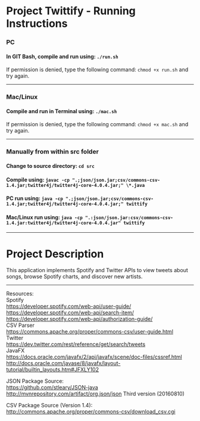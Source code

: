 # Project Twittify - Running Instructions
### PC
#### In GIT Bash, compile and run using: ```./run.sh```
If permission is denied, type the following command: ```chmod +x run.sh``` and try again.

---

### Mac/Linux
#### Compile and run in Terminal using: ```./mac.sh```
If permission is denied, type the following command: ```chmod +x mac.sh``` and try again.

---

### Manually from within src folder
#### Change to source directory:  ```cd src```
#### Compile using: ```javac -cp ".;json/json.jar;csv/commons-csv-1.4.jar;twitter4j/twitter4j-core-4.0.4.jar;" \*.java```
#### PC run using: ```java -cp ".;json/json.jar;csv/commons-csv-1.4.jar;twitter4j/twitter4j-core-4.0.4.jar;" twittify```
#### Mac/Linux run using: ```java -cp ".:json/json.jar:csv/commons-csv-1.4.jar:twitter4j/twitter4j-core-4.0.4.jar" twittify```

---

# Project Description

This application implements Spotify and Twitter APIs to view tweets about songs, browse Spotify charts, and discover new artists.

---

Resources:<br>
Spotify<br>
https://developer.spotify.com/web-api/user-guide/<br>
https://developer.spotify.com/web-api/search-item/<br>
https://developer.spotify.com/web-api/authorization-guide/<br>
CSV Parser<br>
https://commons.apache.org/proper/commons-csv/user-guide.html<br>
Twitter<br>
https://dev.twitter.com/rest/reference/get/search/tweets<br>
JavaFX<br>
https://docs.oracle.com/javafx/2/api/javafx/scene/doc-files/cssref.html<br>
http://docs.oracle.com/javase/8/javafx/layout-tutorial/builtin_layouts.htm#JFXLY102<br>

JSON Package Source:<br>
https://github.com/stleary/JSON-java<br>
http://mvnrepository.com/artifact/org.json/json  Third version (20160810)<br>

CSV Package Source (Version 1.4):<br>
http://commons.apache.org/proper/commons-csv/download_csv.cgi<br>
